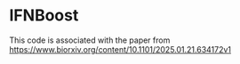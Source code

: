 # IFNBoost
This code is associated with the paper from https://www.biorxiv.org/content/10.1101/2025.01.21.634172v1
